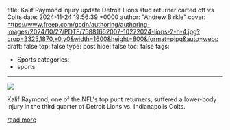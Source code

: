 title: Kalif Raymond injury update Detroit Lions stud returner carted off vs Colts
date: 2024-11-24 19:56:39 +0000
author: "Andrew Birkle"
cover: https://www.freep.com/gcdn/authoring/authoring-images/2024/10/27/PDTF/75881662007-10272024-lions-2-h-4.jpg?crop=3325,1870,x0,y0&width=1600&height=800&format=pjpg&auto=webp
draft: false
top: false
type: post
hide: false
toc: false
tags:
  - Sports
categories:
  - sports
---

![](https://www.freep.com/gcdn/authoring/authoring-images/2024/10/27/PDTF/75881662007-10272024-lions-2-h-4.jpg?crop=3325,1870,x0,y0&width=1600&height=800&format=pjpg&auto=webp)

Kalif Raymond, one of the NFL's top punt returners, suffered a lower-body injury in the third quarter of Detroit Lions vs. Indianapolis Colts.

[read more](https://www.freep.com/story/sports/nfl/lions/2024/11/24/kalif-raymond-injury-update-lions-colts-nfl/76037309007/)
